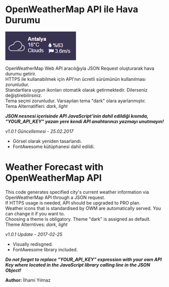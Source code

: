 # OpenWeatherMap API ile Hava Durumu 

<img src="https://github.com/ilhamiyilmaz/havadurumu/blob/master/images/img1.jpg" />

OpenWeatherMap Web API aracılığıyla JSON Request oluşturarak hava durumu getirir.<br />
HTTPS ile kullanabilmek için API'nın ücretli sürümünün kullanılması zorunludur.<br />
Standartlara uygun ikonları otomatik olarak getirmektedir. Dilerseniz değiştirebilirsiniz.<br />
Tema seçmi zorunludur. Varsayılan tema "dark" olara ayarlanmıştır.<br />
Tema Alternatifleri: <i>dark</i>, <i>light</i>

<i><strong>JSON nesnesi içerisinde API JavaScript'inin dahil edildiği kısmda, "YOUR_API_KEY" yazan yere kendi API anahtarınızı yazmayı unutmayın!</strong></i>

<i>v1.0.1 Güncellemesi - 25.02.2017</i>
* Görsel olarak yeniden tasarlandı.
* FontAwesome kütüphanesi dahil edildi.

# Weather Forecast with OpenWeatherMap API

This code generates specified city's current weather information via OpenWeatherMap API through a JSON request.<br />
If HTTPS usage is needed, API should be upgraded to PRO plan.<br />
Weather icons that is standardised by OWM are automatically served. You can change it if you want to.<br /> 
Choosing a theme is obligatory. Theme "dark" is assigned as default.<br />
Theme Alterntives: <i>dark</i>, <i>light</i>

<i>v1.0.1 Update - 2017-02-25</i>
* Visually redisgned.
* FontAwesome library included.

<i><strong>Do not forget to replace "YOUR_API_KEY" expression with your own API Key where located in the JavaScript library calling line in the JSON Object!</strong></i>

<strong>Author: </strong>İlhami Yılmaz
